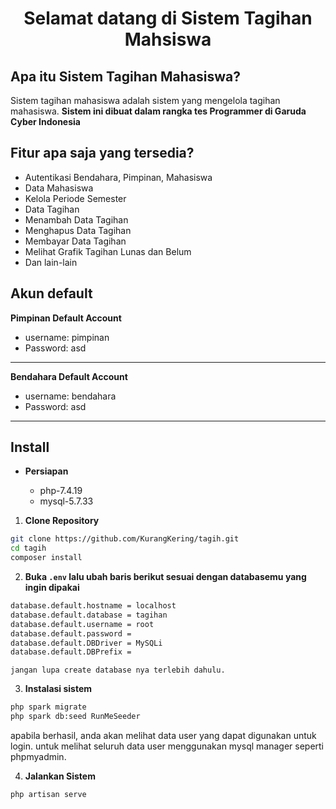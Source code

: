 <h1 align="center">Selamat datang di Sistem Tagihan Mahsiswa</h1>

## Apa itu Sistem Tagihan Mahasiswa?

Sistem tagihan mahasiswa adalah sistem yang mengelola tagihan mahasiswa. **Sistem ini dibuat dalam rangka tes Programmer di Garuda Cyber Indonesia**

## Fitur apa saja yang tersedia?

- Autentikasi Bendahara, Pimpinan, Mahasiswa
- Data Mahasiswa 
- Kelola Periode Semester
- Data Tagihan
- Menambah Data Tagihan
- Menghapus Data Tagihan
- Membayar Data Tagihan
- Melihat Grafik Tagihan Lunas dan Belum
- Dan lain-lain


## Akun default

**Pimpinan Default Account**

- username: pimpinan
- Password: asd

---
**Bendahara Default Account**

- username: bendahara
- Password: asd

---

## Install

- **Persiapan**

	- php-7.4.19
	- mysql-5.7.33



1. **Clone Repository**

```bash
git clone https://github.com/KurangKering/tagih.git
cd tagih
composer install
```

2. **Buka `.env` lalu ubah baris berikut sesuai dengan databasemu yang ingin dipakai**

```bash
database.default.hostname = localhost
database.default.database = tagihan
database.default.username = root
database.default.password = 
database.default.DBDriver = MySQLi
database.default.DBPrefix =
```

	jangan lupa create database nya terlebih dahulu.

3. **Instalasi sistem**

```bash
php spark migrate
php spark db:seed RunMeSeeder
```

apabila berhasil, anda akan melihat data user yang dapat digunakan untuk login.
untuk melihat seluruh data user menggunakan mysql manager seperti phpmyadmin.

4. **Jalankan Sistem**

```bash
php artisan serve
```